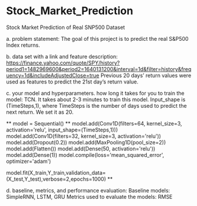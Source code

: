 # Stock_Market_Prediction
Stock Market Prediction of Real SNP500 Dataset 

a. problem statement:
The goal of this project is to predict the real S&P500 Index returns.


b. data set with a link and feature description: 
https://finance.yahoo.com/quote/SPY/history?period1=1482969600&period2=1640131200&interval=1d&filter=history&frequency=1d&includeAdjustedClose=true
Previous 20 days’ return values were used as features to predict the 21st day’s return value.

c. your model and hyperparameters. how long it takes for you to train the model:
TCN. It takes about 2-3 minutes to train this model. Input_shape is (TimeSteps,1), where TimeSteps is the number of days used to predict the next return. We set it as 20.

** model = Sequential() **
 model.add(Conv1D(filters=64, kernel_size=3, activation='relu', input_shape=(TimeSteps,1)))
 model.add(Conv1D(filters=32, kernel_size=3, activation='relu'))
 model.add(Dropout(0.2))
 model.add(MaxPooling1D(pool_size=2))
 model.add(Flatten())
 model.add(Dense(50, activation='relu'))
 model.add(Dense(1))
 model.compile(loss='mean_squared_error', optimizer='adam')

 model.fit(X_train,Y_train,validation_data=(X_test,Y_test),verbose=2,epochs=1000) **
  

d. baseline, metrics, and performance evaluation:
Baseline models: SimpleRNN, LSTM, GRU
Metrics used to evaluate the models: RMSE
